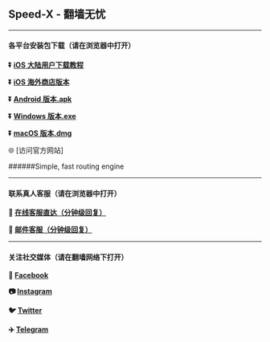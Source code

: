 ## Speed-X - 翻墙无忧 #
- - - -
#### 各平台安装包下载（请在浏览器中打开）

**:arrow_double_down: [iOS 大陆用户下载教程](https://lets-contact.onelink.me/0dzS/3my1vynb)** 

**:arrow_double_down: [iOS 海外商店版本](https://lets-contact.onelink.me/0dzS/5zggrqgp)**

**:arrow_double_down: [Android 版本.apk](https://lets-contact.onelink.me/0dzS/i809x9ah)**

**:arrow_double_down: [Windows 版本.exe](https://lets-contact.onelink.me/0dzS/rin2hr10)**

**:arrow_double_down: [macOS 版本.dmg](https://lets-contact.onelink.me/0dzS/ec04g6tl)**

:globe_with_meridians: [访问官方网站]



 ######Simple, fast routing engine
 

- - - -
#### 联系真人客服（请在浏览器中打开）

**:speech_balloon: [在线客服直达（分钟级回复）](https://u.z8n.net/AHbQ0a)**

**:e-mail: [邮件客服（分钟级回复）](mailto:letsvpn@rbox.me)**
- - - -
#### 关注社交媒体（请在翻墙网络下打开）
**:couple: [Facebook](https://www.facebook.com/letsvpn/)** 

**:camera: [Instagram](https://www.instagram.com/letsvpn/)**

**:bird: [Twitter](https://twitter.com/letsvpn)** 

**:airplane: [Telegram](http://t.me/letsvpn11)**
###
